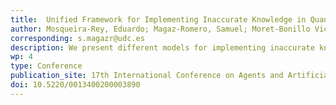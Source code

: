 ```yaml
---
title:  Unified Framework for Implementing Inaccurate Knowledge in Quantum Symbolic Artificial Intelligence Models 
author: Mosqueira-Rey, Eduardo; Magaz-Romero, Samuel; Moret-Bonillo Vicente
corresponding: s.magazr@udc.es
description: We present different models for implementing inaccurate knowledge in quantum computers and propose a unified framework to represent and implement the common features of all of them. 
wp: 4
type: Conference
publication_site: 17th International Conference on Agents and Artificial Intelligence
doi: 10.5220/0013400200003890
---
```

